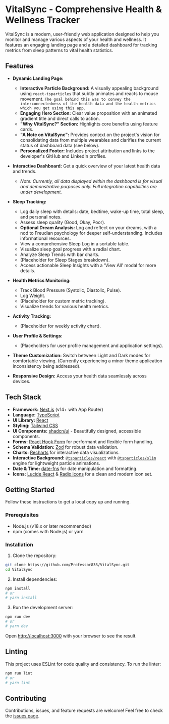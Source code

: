 # VitalSync - Comprehensive Health & Wellness Tracker

VitalSync is a modern, user-friendly web application designed to help you monitor and manage various aspects of your health and wellness. It features an engaging landing page and a detailed dashboard for tracking metrics from sleep patterns to vital health statistics.

## Features

* **Dynamic Landing Page:**
  * **Interactive Particle Background:** A visually appealing background using `react-tsparticles` that subtly animates and reacts to mouse movement. `The goal behind this was to convey the interconnectedness of the health data and the health metrics which you get using this app.`
  * **Engaging Hero Section:** Clear value proposition with an animated gradient title and direct calls to action.
  * **"Why VitalSync?" Section:** Highlights core benefits using feature cards.
  * **"A Note on VitalSync":** Provides context on the project's vision for consolidating data from multiple wearables and clarifies the current status of dashboard data (see below).
  * **Personalized Footer:** Includes project attribution and links to the developer's GitHub and LinkedIn profiles.

* **Interactive Dashboard:** Get a quick overview of your latest health data and trends.
  * _Note: Currently, all data displayed within the dashboard is for visual and demonstrative purposes only. Full integration capabilities are under development._
* **Sleep Tracking:**
  * Log daily sleep with details: date, bedtime, wake-up time, total sleep, and personal notes.
  * Assess sleep quality (Good, Okay, Poor).
  * **Optional Dream Analysis:** Log and reflect on your dreams, with a nod to Freudian psychology for deeper self-understanding. Includes informational resources.
  * View a comprehensive Sleep Log in a sortable table.
  * Visualize sleep goal progress with a radial chart.
  * Analyze Sleep Trends with bar charts.
  * (Placeholder for Sleep Stages breakdown).
  * Access actionable Sleep Insights with a 'View All' modal for more details.
* **Health Metrics Monitoring:**
  * Track Blood Pressure (Systolic, Diastolic, Pulse).
  * Log Weight.
  * (Placeholder for custom metric tracking).
  * Visualize trends for various health metrics.
* **Activity Tracking:**
  * (Placeholder for weekly activity chart).
* **User Profile & Settings:**
  * (Placeholders for user profile management and application settings).
* **Theme Customization:** Switch between Light and Dark modes for comfortable viewing. (Currently experiencing a minor theme application inconsistency being addressed).
* **Responsive Design:** Access your health data seamlessly across devices.

## Tech Stack

* **Framework:** [Next.js](https://nextjs.org/) (v14+ with App Router)
* **Language:** [TypeScript](https://www.typescriptlang.org/)
* **UI Library:** [React](https://reactjs.org/)
* **Styling:** [Tailwind CSS](https://tailwindcss.com/)
* **UI Components:** [shadcn/ui](https://ui.shadcn.com/) - Beautifully designed, accessible components.
* **Forms:** [React Hook Form](https://react-hook-form.com/) for performant and flexible form handling.
* **Schema Validation:** [Zod](https://zod.dev/) for robust data validation.
* **Charts:** [Recharts](https://recharts.org/) for interactive data visualizations.
* **Interactive Background:** [`@tsparticles/react`](https://github.com/matteobruni/tsparticles) with [`@tsparticles/slim`](https://github.com/matteobruni/tsparticles) engine for lightweight particle animations.
* **Date & Time:** [date-fns](https://date-fns.org/) for date manipulation and formatting.
* **Icons:** [Lucide React](https://lucide.dev/) & [Radix Icons](https://www.radix-ui.com/icons) for a clean and modern icon set.

## Getting Started

Follow these instructions to get a local copy up and running.

### Prerequisites

* Node.js (v18.x or later recommended)
* npm (comes with Node.js) or yarn

### Installation

1. Clone the repository:

```bash
git clone https://github.com/Professor833/VitalSync.git
cd VitalSync
```

2. Install dependencies:

```bash
npm install
# or
# yarn install
```

3. Run the development server:

```bash
npm run dev
# or
# yarn dev
```

   Open [http://localhost:3000](http://localhost:3000) with your browser to see the result.

## Linting

This project uses ESLint for code quality and consistency. To run the linter:

```bash
npm run lint
# or
# yarn lint
```

## Contributing

Contributions, issues, and feature requests are welcome! Feel free to check the [issues page](https://github.com/Professor833/VitalSync/issues).
